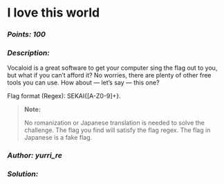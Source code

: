 # I love this world

### _Points: 100_

### _Description:_

Vocaloid is a great software to get your computer sing the flag out to you, but what if you can’t afford it? No worries, there are plenty of other free tools you can use. How about — let’s say — this one?

Flag format (Regex): SEKAI\{[A-Z0-9]+\}.

> **Note:**
> 
> No romanization or Japanese translation is needed to solve the challenge. The flag you find will satisfy the flag regex. The flag in Japanese is a fake flag.

### _Author: yurri_re_

### _Solution:_
